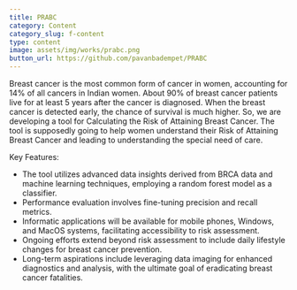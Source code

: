 ```yaml
---
title: PRABC
category: Content
category_slug: f-content
type: content
image: assets/img/works/prabc.png
button_url: https://github.com/pavanbadempet/PRABC
---
```


Breast cancer is the most common form of cancer in women, accounting for 14% of all cancers in Indian women. About 90% of breast cancer patients live for at least 5 years after the cancer is diagnosed. When the breast cancer is detected early, the chance of survival is much higher. So, we are developing a tool for Calculating the Risk of Attaining Breast Cancer. The tool is supposedly going to help women understand their Risk of Attaining Breast Cancer and leading to understanding the special need of care.

Key Features:
* The tool utilizes advanced data insights derived from BRCA data and machine learning techniques, employing a random forest model as a classifier.
* Performance evaluation involves fine-tuning precision and recall metrics.
* Informatic applications will be available for mobile phones, Windows, and MacOS systems, facilitating accessibility to risk assessment.
* Ongoing efforts extend beyond risk assessment to include daily lifestyle changes for breast cancer prevention.
* Long-term aspirations include leveraging data imaging for enhanced diagnostics and analysis, with the ultimate goal of eradicating breast cancer fatalities.